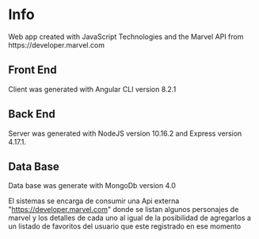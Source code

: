 <h1>Info</h1>

<p>Web app created with JavaScript Technologies and the Marvel API from https://developer.marvel.com</p> 

<h2>Front End</h2>

<p>Client was generated with Angular CLI version 8.2.1</p>

<h2>Back End</h2>

<p>Server was generated with NodeJS version 10.16.2 and Express version 4.17.1.</p>

<h2>Data Base</h2>

<p>Data base was generate with MongoDb version 4.0</p>

El sistemas se encarga de consumir una Api externa "https://developer.marvel.com" donde se listan algunos personajes de marvel y los detalles de cada uno al igual de la posibilidad de agregarlos a un listado de favoritos del usuario que este registrado en ese momento
